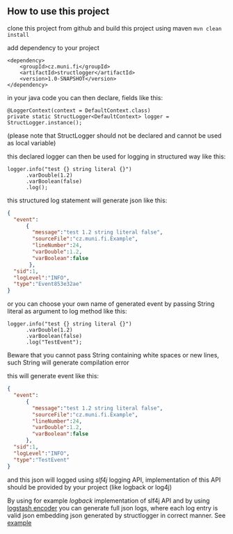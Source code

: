 ## How to use this project
clone this project from github and build this project using maven `mvn clean install`

add dependency to your project 
```
<dependency>
    <groupId>cz.muni.fi</groupId>
    <artifactId>structlogger</artifactId>
    <version>1.0-SNAPSHOT</version>
</dependency>
```

in your java code you can then declare, fields like this:
```
@LoggerContext(context = DefaultContext.class)
private static StructLogger<DefaultContext> logger = StructLogger.instance();
```

(please note that StructLogger should not be declared and cannot be used as local variable)

this declared logger can then be used for logging in structured way like this:

```
logger.info("test {} string literal {}")
      .varDouble(1.2)
      .varBoolean(false)
      .log();
```

this structured log statement will generate json like this:
```json
{ 
  "event":
      {   
        "message":"test 1.2 string literal false",
        "sourceFile":"cz.muni.fi.Example",
        "lineNumber":24,
        "varDouble":1.2,
        "varBoolean":false
       },
  "sid":1,
  "logLevel":"INFO",
  "type":"Event853e32ae"
}
```

or you can choose your own name of generated event by passing String literal as argument to log method like this:
```
logger.info("test {} string literal {}")
      .varDouble(1.2)
      .varBoolean(false)
      .log("TestEvent");
```
Beware that you cannot pass String containing white spaces or new lines, such String will generate compilation error

this will generate event like this:
```json
{ 
  "event":
      {   
        "message":"test 1.2 string literal false",
        "sourceFile":"cz.muni.fi.Example",
        "lineNumber":24,
        "varDouble":1.2,
        "varBoolean":false
      },
  "sid":1,
  "logLevel":"INFO",
  "type":"TestEvent"
}
```

and this json will logged using *slf4j* logging API, implementation of this API should be provided by your project (like logback or log4j)

By using for example *logback* implementation of slf4j API and by using [logstash encoder](https://github.com/logstash/logstash-logback-encoder) you can generate full json logs, where each log entry is valid json embedding json generated by structlogger in correct manner. See [example](structlogger-example)